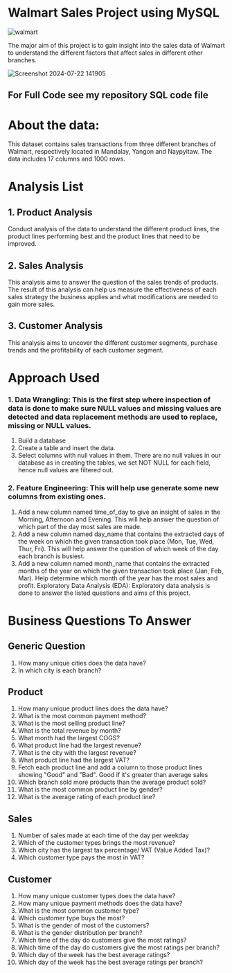 
# Walmart Sales Project using MySQL
![walmart](https://github.com/user-attachments/assets/8c6aad5b-cec2-49b5-9996-616cfab406f2)

The major aim of this project is to gain insight into the sales data of Walmart to understand the different factors that affect sales in different other branches.


![Screenshot 2024-07-22 141905](https://github.com/user-attachments/assets/238c8151-18a9-4611-a5e4-7a3d2e77dc7d)

## For Full Code see my repository SQL code file
# About the data:
This dataset contains sales transactions from  three different branches of Walmart, respectively located in Mandalay, Yangon and Naypyitaw. The data includes 17 columns and 1000 rows.

# Analysis List
## 1. Product Analysis
Conduct analysis of the data to understand the different product lines, the product lines performing best and the product lines that need to be improved.

## 2. Sales Analysis
This analysis aims to answer the question of the sales trends of products. The result of this analysis can help us measure the effectiveness of each sales strategy the business applies and what modifications are needed to gain more sales.

## 3. Customer Analysis
This analysis aims to uncover the different customer segments, purchase trends and the profitability of each customer segment.

# Approach Used
### 1. Data Wrangling: This is the first step where inspection of data is done to make sure NULL values and missing values are detected and data replacement methods are used to replace, missing or NULL values.
1. Build a database
2. Create a table and insert the data.
3. Select columns with null values in them. There are no null values in our database as in creating the tables, we set NOT NULL for each field, hence null values are filtered out.
### 2. Feature Engineering: This will help use generate some new columns from existing ones.
1. Add a new column named time_of_day to give an insight of sales in the Morning, Afternoon and Evening. This will help answer the question of which part of the day most sales are made.
2. Add a new column named day_name that contains the extracted days of the week on which the given transaction took place (Mon, Tue, Wed, Thur, Fri). This will help answer the question of which week of the day each branch is busiest.
3. Add a new column named month_name that contains the extracted months of the year on which the given transaction took place (Jan, Feb, Mar). Help determine which month of the year has the most sales and profit.
Exploratory Data Analysis (EDA): Exploratory data analysis is done to answer the listed questions and aims of this project.


# Business Questions To Answer
## Generic Question
1. How many unique cities does the data have?
2. In which city is each branch?
## Product
1. How many unique product lines does the data have?
2. What is the most common payment method?
3. What is the most selling product line?
4. What is the total revenue by month?
5. What month had the largest COGS?
6. What product line had the largest revenue?
7. What is the city with the largest revenue?
8. What product line had the largest VAT?
9. Fetch each product line and add a column to those product lines showing "Good" and "Bad". Good if it's greater than average sales
10. Which branch sold more products than the average product sold?
11. What is the most common product line by gender?
12. What is the average rating of each product line?
## Sales
1. Number of sales made at each time of the day per weekday
2. Which of the customer types brings the most revenue?
3. Which city has the largest tax percentage/ VAT (Value Added Tax)?
4. Which customer type pays the most in VAT?
## Customer
1. How many unique customer types does the data have?
2. How many unique payment methods does the data have?
3. What is the most common customer type?
4. Which customer type buys the most?
5. What is the gender of most of the customers?
6. What is the gender distribution per branch?
7. Which time of the day do customers give the most ratings?
8. Which time of the day do customers give the most ratings per branch?
9. Which day of the week has the best average ratings?
10. Which day of the week has the best average ratings per branch?
